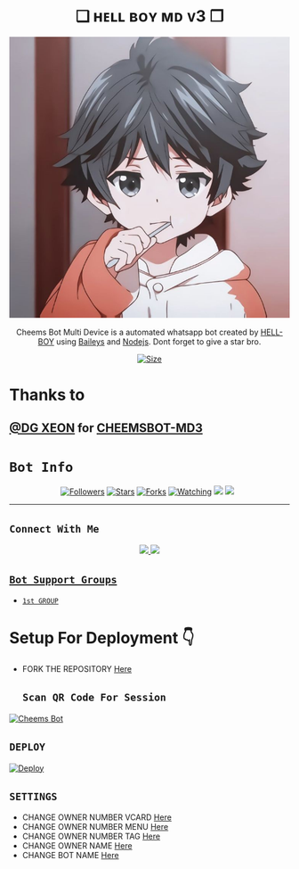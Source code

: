 

<h1 align="center">❏ ʜᴇʟʟ ʙᴏʏ ᴍᴅ ᴠ3 ❐<br></h1>
<p align="center">

![Banner](91d655a8417b6ec0e62c160794fc33aa.jpg) <br />
</p>

<p align="center">
Cheems Bot Multi Device is a automated whatsapp bot created by <a href="https://github.com/HELLBOY7561" target="_blank">HELL-BOY</a> using <a href="https://github.com/adiwajshing/Baileys" target="_blank">Baileys</a> and <a href="https://github.com/nodejs" target="_blank">Nodejs</a>. Dont forget to give a star bro.
</p>

<p align="center">
<a href="https://youtu.be/xn9RatOrbuI"><img title="Size" src="https://img.shields.io/badge/Tutorial-Video-green"></a>
</p>

# Thanks to

 [@DG XEON](https://github.com/DGXeon) for [CHEEMSBOT-MD3](https://github.com/DGXeon/Cheemsbot-MD3)
------

# ```Bot Info```
<p align="center">
<a href="https://github.com/HELLBOY7561/followers"><img title="Followers" src="https://img.shields.io/github/followers/HELLBOY7561?color=red&style=flat-square"></a>
<a href="https://github.com/HELLBOY7561/HELL-BOY-MD-V3/stargazers/"><img title="Stars" src="https://img.shields.io/github/stars/HELLBOY7561/HELL-BOY-MD-V3?color=blue&style=flat-square"></a>
<a href="https://github.com/HELLBOY7561/HELL-BOY-MD-V3/network/members"><img title="Forks" src="https://img.shields.io/github/forks/HELLBOY7561/HELL-BOY-MD-V3?color=red&style=flat-square"></a>
<a href="https://github.com/HELLBOY7561/HELL-BOY-MD-V3/watchers"><img title="Watching" src="https://img.shields.io/github/watchers/HELLBOY7561/HELL-BOY-MD-V3?label=Watchers&color=blue&style=flat-square"></a>
<a href="https://hits.seeyoufarm.com"><img src="https://hits.seeyoufarm.com/api/count/incr/badge.svg?url=https%3A%2F%2Fgithub.com%2FHELLBOY7561%2FHELL-BOY-MD-V3&count_bg=%2379C83D&title_bg=%23555555&icon=probot.svg&icon_color=%2300FF6D&title=hits&edge_flat=false"/></a>
<a href="https://github.com/HELLBOY7561/HELL-BOY-MD-V3/graphs/commit-activity"><img height="20" src="https://img.shields.io/badge/Maintained%3F-yes-green.svg"></a>&nbsp;&nbsp;
</p>
<p align='center'>
    </p>

-------

## ```Connect With Me```
<p align="center">
<a href="https://wa.me/917561823024"><img src="https://img.shields.io/badge/Contact Hell Boy-25D366?style=for-the-badge&logo=whatsapp&logoColor=white" />
<a href="https://chat.whatsapp.com/CoyDq2bXKMzEhS27ttAX7U"><img src="https://img.shields.io/badge/Join Official GC-25D366?style=for-the-badge&logo=whatsapp&logoColor=white" />
</p>

## ```Bot Support Groups```

- [`1st GROUP`](https://chat.whatsapp.com/CoyDq2bXKMzEhS27ttAX7U)

# Setup For Deployment 👇

- FORK THE REPOSITORY [Here](https://github.com/HELLBOY7561/HELL-BOY-MD-V3/fork)

  ## `Scan QR Code For Session`

[![Cheems Bot](https://repl.it/badge/github/quiec/whatsasena)](https://replit.com/@DGXeon/Cheems-Bot-Multi-Device-Qr-Code-Generator?output%20only=1&lite=1#index.js)


  ## `DEPLOY`



[![Deploy](https://www.herokucdn.com/deploy/button.svg)](https://heroku.com/deploy?template=https://github.com/Hell-Boy190/HELL-BOY-MD-V3/)


  ## `SETTINGS`

- CHANGE OWNER NUMBER VCARD [Here](https://github.com/HELLBOY7561/HELL-BOY-MD-V3/blob/master/config.js#L44)
- CHANGE OWNER NUMBER MENU [Here](https://github.com/HELLBOY7561/HELL-BOY-MD-V3/blob/master/config.js#L59)
- CHANGE OWNER NUMBER TAG [Here](https://github.com/HELLBOY7561/HELL-BOY-MD-V3/blob/master/config.js#L58)
- CHANGE OWNER NAME [Here](https://github.com/HELLBOY7561/HELL-BOY-MD-V3/blob/master/config.js#L45)
- CHANGE BOT NAME [Here](https://github.com/HELLBOY7561/HELL-BOY-MD-V3/blob/master/config.js#L51)
